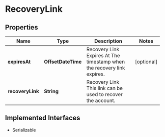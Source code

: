 

# RecoveryLink


## Properties

Name | Type | Description | Notes
------------ | ------------- | ------------- | -------------
**expiresAt** | **OffsetDateTime** | Recovery Link Expires At  The timestamp when the recovery link expires. |  [optional]
**recoveryLink** | **String** | Recovery Link  This link can be used to recover the account. | 


## Implemented Interfaces

* Serializable


